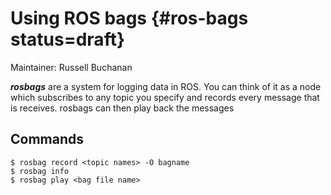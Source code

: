 # Using ROS bags {#ros-bags status=draft}

Maintainer: Russell Buchanan

***rosbags*** are a system for logging data in ROS. You can think of it as a node which subscribes to any topic you specify and records every message that is receives. rosbags can then play back the messages

## Commands

    $ rosbag record <topic names> -O bagname
    $ rosbag info
    $ rosbag play <bag file name>